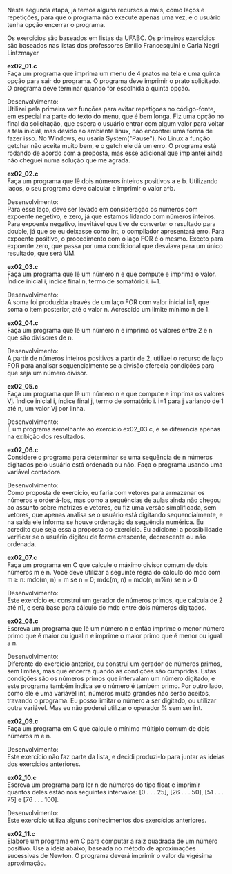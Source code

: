 Nesta segunda etapa, já temos alguns recursos a mais, como laços e repetições, para que o programa não execute apenas uma vez, e o usuário tenha opção encerrar o programa.

Os exercícios são baseados em listas da UFABC. Os primeiros exercícios são baseados nas listas dos professores Emílio Francesquini e Carla Negri Lintzmayer

<b>ex02_01.c</b><br>
Faça um programa que imprima um menu de 4 pratos na tela e uma quinta opção para sair do programa. O programa deve imprimir o prato solicitado. O programa deve terminar quando for escolhida a quinta opção.<br>
<p>Desenvolvimento:<br>
Utilizei pela primeira vez funções para evitar repetiçoes no código-fonte, em especial na parte do texto do menu, que é bem longa. Fiz uma opção no final da solicitação, que espera o usuário entrar com algum valor para voltar a tela inicial, mas  devido ao ambiente linux, não encontrei uma forma de fazer isso. No Windows, eu usaria System("Pause"). No Linux a função getchar não aceita muito bem, e o getch ele dá um erro. O programa está rodando de acordo com a proposta, mas esse adicional que implantei ainda não cheguei numa solução que me agrada.

<p><b>ex02_02.c</b><br>
Faça um programa que lê dois números inteiros positivos a e b. Utilizando laços, o seu programa deve calcular e imprimir o valor a^b.
<p>Desenvolvimento:<br>
Para esse laço, deve ser levado em consideração os números com expoente negetivo, e zero, já que estamos lidando com números inteiros. Para expoente negativo, inevitável que tive de converter o resultado para double, já que se eu deixasse como int, o compilador apresentará erro. Para expoente positivo, o procedimento com o laço FOR é o mesmo. Exceto para expoente zero, que passa por uma condicional que desviava para um único resultado, que será UM.

<p><b>ex02_03.c</b><br>
Faça um programa que lê um número n e que compute e imprima o valor. Índice inicial i, índice final n, termo de somatório i. i=1.
<p>Desenvolvimento:<br>
A soma foi produzida através de um laço FOR com valor inicial i=1, que soma o item posterior, até o valor n. Acrescido um limite mínimo n de 1.

<p><b>ex02_04.c</b><br>
Faça um programa que lê um número n e imprima os valores entre 2 e n que são divisores de n.
<p>Desenvolvimento:<br>
A partir de números inteiros positivos a partir de 2, utilizei o recurso de laço FOR para analisar sequencialmente se a divisão oferecia condições para que seja um número divisor.  
  
<p><b>ex02_05.c</b><br>
Faça um programa que lê um número n e que compute e imprima os valores Vj. Índice inicial i, índice final j, termo de somatório i. i=1 para j variando de 1 até n, um valor Vj por linha.
<p>Desenvolvimento:<br>
É um programa semelhante ao exercício ex02_03.c, e se diferencia apenas na exibição dos resultados.

<p><b>ex02_06.c</b><br>
Considere o programa para determinar se uma sequência de n números digitados pelo usuário está ordenada ou não. Faça o programa usando uma variável contadora.  
<p>Desenvolvimento:<br>
Como proposta de exercício, eu faria com vetores para armazenar os números e ordená-los, mas como a sequências de aulas ainda não chegou ao assunto sobre matrizes e vetores, eu fiz uma versão simplificada, sem vetores, que apenas analisa se o usuário está digitando sequencialmente, e na saída ele informa se houve ordenação da sequência numérica. Eu acredito que seja essa a proposta do exercício. Eu adicionei a possibilidade verificar se o usuário digitou de forma crescente, decrescente ou não ordenada.

<p><b>ex02_07.c</b><br>
Faça um programa em C que calcule o máximo divisor comum de dois números m e n. Você deve utilizar a seguinte regra do cálculo do mdc com m ≥ n: mdc(m, n) = m se n = 0; mdc(m, n) = mdc(n, m%n) se n > 0
<p>Desenvolvimento:<br>
Este exercício eu construi um gerador de números primos, que calcula de 2 até n1, e será base para cálculo do mdc entre dois números digitados.   
  
<p><b>ex02_08.c</b><br>
Escreva um programa que lê um número n e então imprime o menor número primo que é maior ou igual n e imprime o maior primo que é menor ou igual a n.
<p>Desenvolvimento:<br>
Diferente do exercício anterior, eu construi um gerador de números primos, sem limites, mas que encerra quando as condições são cumpridas. Estas condições são os números primos que intervalam um número digitado, e este programa também indica se o número é também primo. Por outro lado, como ele é uma variável int, números muito grandes não serão aceitos, travando o programa. Eu posso limitar o número a ser digitado, ou utilizar outra variável. Mas eu não poderei utilizar o operador % sem ser int.

<p><b>ex02_09.c</b><br>
Faça um programa em C que calcule o mínimo múltiplo comum de dois números m e n.
<p>Desenvolvimento:<br>
Este exercício não faz parte da lista, e decidi produzi-lo para juntar as ideias dos exercícios anteriores.

<p><b>ex02_10.c</b><br>
Escreva um programa para ler n de números do tipo float e imprimir quantos deles estão nos seguintes intervalos: [0 . . . 25], [26 . . . 50], [51 . . . 75] e [76 . . . 100].
<p>Desenvolvimento:<br>
Este exercício utiliza alguns conhecimentos dos exercícios anteriores.

<p><b>ex02_11.c</b><br>
Elabore um programa em C para computar a raiz quadrada de um número positivo. Use a ideia abaixo, baseada no método de aproximações sucessivas de Newton. O programa deverá imprimir o valor da vigésima aproximação.
  
